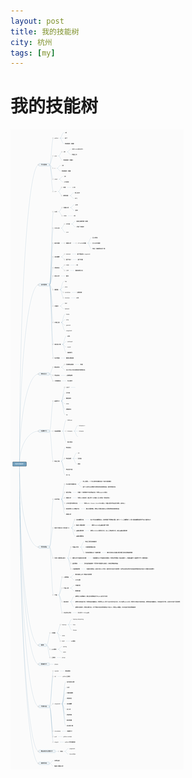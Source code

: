```yaml
---
layout: post
title: 我的技能树 
city: 杭州 
tags: [my]
---
```


我的技能树
=============
<script type="text/javascript" src="/js/jquery-1.7.1.js"></script>
<script type="text/javascript" src="/js/jquery.zoom.js"></script>

<script type="text/javascript">
	jQuery(document).ready(function(){
		jQuery('#ex1').zoom();	
	});
</script>


<span class='zoom' id='ex1'>
		<img src='/images/my_ability_tree.png'  alt="我的技能树"/>
</span>

